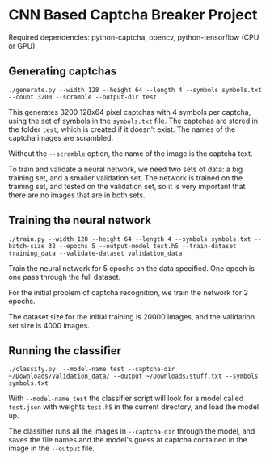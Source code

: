 # CNN Based Captcha Breaker Project

Required dependencies: python-captcha, opencv, python-tensorflow (CPU or GPU)


## Generating captchas

```
./generate.py --width 128 --height 64 --length 4 --symbols symbols.txt --count 3200 --scramble --output-dir test
```

This generates 3200 128x64 pixel captchas with 4 symbols per captcha, using the set of symbols in the `symbols.txt` file.
The captchas are stored in the folder `test`, which is created if it doesn't exist. The names of the captcha images are scrambled.

Without the `--scramble` option, the name of the image is the captcha text.

To train and validate a neural network, we need two sets of data: a big training set, and a smaller validation set.
The network is trained on the training set, and tested on the validation set, so it is very important that there are no images that are in both sets.

## Training the neural network

```
./train.py --width 128 --height 64 --length 4 --symbols symbols.txt --batch-size 32 --epochs 5 --output-model test.h5 --train-dataset training_data --validate-dataset validation_data
```

Train the neural network for 5 epochs on the data specified. One epoch is one pass through the full dataset.

For the initial problem of captcha recognition, we train the network for 2 epochs.

The dataset size for the initial training is 20000 images, and the validation set size is 4000 images.

## Running the classifier

```
./classify.py  --model-name test --captcha-dir ~/Downloads/validation_data/ --output ~/Downloads/stuff.txt --symbols symbols.txt
```

With `--model-name test` the classifier script will look for a model called `test.json` with weights `test.h5` in the current directory, and load the model up.

The classifier runs all the images in `--captcha-dir` through the model, and saves the file names and the model's guess at captcha contained in the image in the `--output` file.
